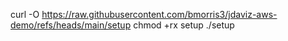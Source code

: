 curl -O https://raw.githubusercontent.com/bmorris3/jdaviz-aws-demo/refs/heads/main/setup
chmod +rx setup
./setup